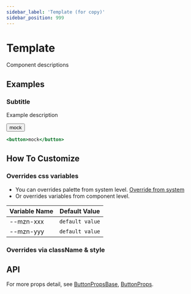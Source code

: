 ```yaml
---
sidebar_label: 'Template (for copy)'
sidebar_position: 999
---
```


# Template

Component descriptions

## Examples

### Subtitle

Example description

<button>mock</button>

```jsx
<button>mock</button>
```

## How To Customize

### Overrides css variables

- You can overrides palette from system level. [Override from system](/docs/getting-started/how-to-customize)
- Or overrides variables from component level.

| Variable Name | Default Value   |
| ------------- | --------------- |
| --mzn-xxx     | `default value` |
| --mzn-yyy     | `default value` |

### Overrides via className & style

## API

For more props detail, see [ButtonPropsBase](/docs/react-api/interfaces/buttonpropsbase), [ButtonProps](/docs/react-api/modules#buttonprops).
